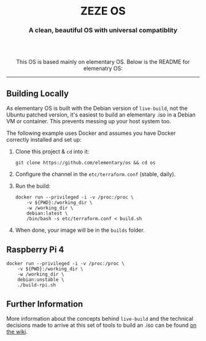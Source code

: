 <div align="center">
  <br>
  <h1 align="center"><center>ZEZE OS</center></h1>
  <h3 align="center"><center>A clean, beautiful OS with universal compatiblity</center></h3>
  <br>
  <br>
</div>

<p align="center">
  This OS is based mainly on elementary OS. Below is the README for elemenatry OS:
</p>

---

## Building Locally

As elementary OS is built with the Debian version of `live-build`, not the Ubuntu patched version, it's easiest to build an elementary .iso in a Debian VM or container. This prevents messing up your host system too.

The following example uses Docker and assumes you have Docker correctly installed and set up:

 1) Clone this project & `cd` into it:

    ```
    git clone https://github.com/elementary/os && cd os
    ```

 2) Configure the channel in the `etc/terraform.conf` (stable, daily).

 3) Run the build:

    ```
    docker run --privileged -i -v /proc:/proc \
        -v ${PWD}:/working_dir \
        -w /working_dir \
        debian:latest \
        /bin/bash -s etc/terraform.conf < build.sh
    ```

 4) When done, your image will be in the `builds` folder.

## Raspberry Pi 4

```
docker run --privileged -i -v /proc:/proc \
    -v ${PWD}:/working_dir \
    -w /working_dir \
    debian:unstable \
    ./build-rpi.sh
```


## Further Information

More information about the concepts behind `live-build` and the technical decisions made to arrive at this set of tools to build an .iso can be found [on the wiki](https://github.com/elementary/os/wiki/Building-iso-Images).
